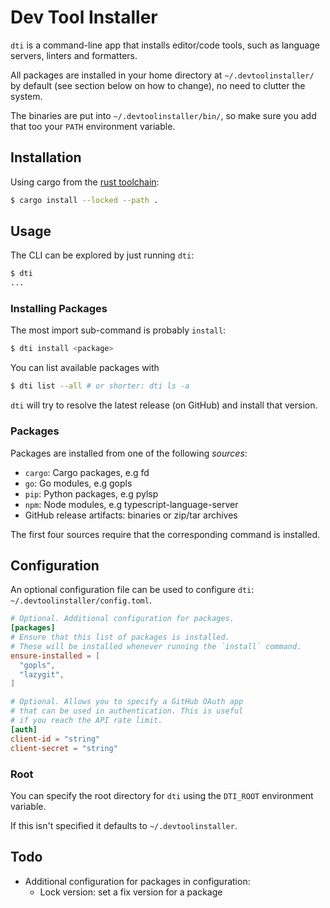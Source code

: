 # Dev Tool Installer
`dti` is a command-line app that installs editor/code tools, such as language servers, linters and formatters.

All packages are installed in your home directory at `~/.devtoolinstaller/` by default (see section below on how to change), no need to clutter the system.

The binaries are put into `~/.devtoolinstaller/bin/`, so make sure you add that too your `PATH` environment variable.

## Installation
Using cargo from the [rust toolchain](https://rustup.rs/):

```sh
$ cargo install --locked --path .
```

## Usage
The CLI can be explored by just running `dti`:
```sh
$ dti
...
```

### Installing Packages
The most import sub-command is probably `install`:
```sh
$ dti install <package>
```

You can list available packages with
```sh
$ dti list --all # or shorter: dti ls -a
```

`dti` will try to resolve the latest release (on GitHub) and install that version.

### Packages
Packages are installed from one of the following *sources*:
- `cargo`: Cargo packages, e.g fd
- `go`: Go modules, e.g gopls
- `pip`: Python packages, e.g pylsp
- `npm`: Node modules, e.g typescript-language-server
- GitHub release artifacts: binaries or zip/tar archives

The first four sources require that the corresponding command is installed.

## Configuration
An optional configuration file can be used to configure `dti`: `~/.devtoolinstaller/config.toml`.

```toml
# Optional. Additional configuration for packages.
[packages]
# Ensure that this list of packages is installed.
# These will be installed whenever running the `install` command.
ensure-installed = [
  "gopls",
  "lazygit",
]

# Optional. Allows you to specify a GitHub OAuth app
# that can be used in authentication. This is useful
# if you reach the API rate limit.
[auth]
client-id = "string"
client-secret = "string"
```

### Root
You can specify the root directory for `dti` using the `DTI_ROOT` environment variable.

If this isn't specified it defaults to `~/.devtoolinstaller`.

## Todo
- Additional configuration for packages in configuration:
  - Lock version: set a fix version for a package
